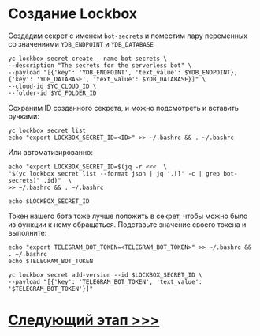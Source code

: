 # Создание Lockbox

Создадим секрет с именем `bot-secrets` и поместим пару переменных со значениями `YDB_ENDPOINT` и `YDB_DATABASE`

    yc lockbox secret create --name bot-secrets \
    --description "The secrets for the serverless bot" \
    --payload "[{'key': 'YDB_ENDPOINT', 'text_value': $YDB_ENDPOINT},{'key': 'YDB_DATABASE', 'text_value': $YDB_DATABASE}]" \
    --cloud-id $YC_CLOUD_ID \
    --folder-id $YC_FOLDER_ID 

Сохраним ID созданного секрета, и можно подсмотреть и вставить ручками:

    yc lockbox secret list
    echo "export LOCKBOX_SECRET_ID=<ID>" >> ~/.bashrc && . ~/.bashrc

Или автоматизированно:

    echo "export LOCKBOX_SECRET_ID=$(jq -r <<<  \
    "$(yc lockbox secret list --format json | jq '.[]' -c | grep bot-secrets)" .id)"  \
    >> ~/.bashrc && . ~/.bashrc

    echo $LOCKBOX_SECRET_ID

Токен нашего бота тоже лучше положить в секрет, чтобы можно было из функции к нему обращаться.
Подставьте значение своего токена и выполните:

    echo "export TELEGRAM_BOT_TOKEN=<TELEGRAM_BOT_TOKEN>" >> ~/.bashrc && . ~/.bashrc
    echo $TELEGRAM_BOT_TOKEN

    yc lockbox secret add-version --id $LOCKBOX_SECRET_ID \
    --payload "[{'key': 'TELEGRAM_BOT_TOKEN', 'text_value': '$TELEGRAM_BOT_TOKEN'}]"

# [Следующий этап >>>](../06-update-function/README.md)